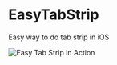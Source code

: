 # EasyTabStrip
Easy way to do tab strip in iOS

![Easy Tab Strip in Action](https://thumbs.gfycat.com/FlickeringAstonishingBoto-size_restricted.gif)
